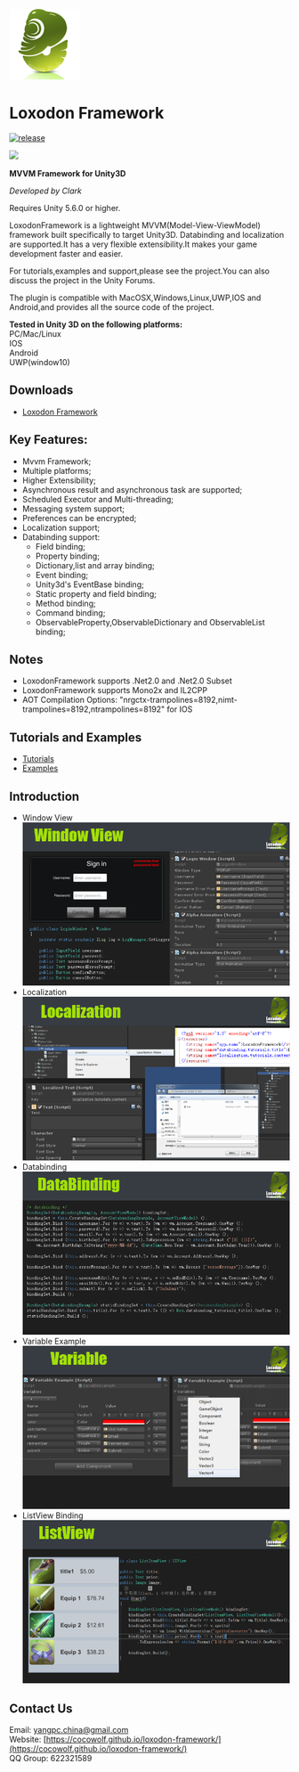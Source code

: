 ![](docs/images/icon.png)

# Loxodon Framework

[![release](https://img.shields.io/badge/release-v1.7.0-blue.svg)](https://www.assetstore.unity3d.com/#!/content/77446)

[![](https://pub.idqqimg.com/wpa/images/group.png)](https:////shang.qq.com/wpa/qunwpa?idkey=71c1e43c24900ee84aeffc76fb67c0bacddc3f62a516fe80eae6b9521f872c59)

**MVVM Framework for Unity3D**

*Developed by Clark*

Requires Unity 5.6.0 or higher.

LoxodonFramework is a lightweight MVVM(Model-View-ViewModel) framework built specifically to target Unity3D.
Databinding and localization are supported.It has a very flexible extensibility.It makes your game development faster and easier.

For tutorials,examples and support,please see the project.You can also discuss the project in the Unity Forums.

The plugin is compatible with MacOSX,Windows,Linux,UWP,IOS and Android,and provides all the source code of the project.

**Tested in Unity 3D on the following platforms:**  
PC/Mac/Linux  
IOS  
Android  
UWP(window10)

## Downloads  
- [Loxodon Framework](https://www.assetstore.unity3d.com/#!/content/77446)

## Key Features:
- Mvvm Framework;
- Multiple platforms;
- Higher Extensibility;
- Asynchronous result and asynchronous task are supported;
- Scheduled Executor and Multi-threading;<br>
- Messaging system support;
- Preferences can be encrypted;
- Localization support;
- Databinding support:
    - Field binding;
    - Property binding;
    - Dictionary,list and array binding;
    - Event binding;
    - Unity3d's EventBase binding;
    - Static property and field binding;
    - Method binding;
    - Command binding;
    - ObservableProperty,ObservableDictionary and ObservableList binding;
    
## Notes  
- LoxodonFramework supports .Net2.0 and .Net2.0 Subset  
- LoxodonFramework supports Mono2x and IL2CPP  
- AOT Compilation Options: "nrgctx-trampolines=8192,nimt-trampolines=8192,ntrampolines=8192" for IOS  

## Tutorials and Examples

- [Tutorials](https://github.com/cocowolf/loxodon-framework/tree/master/Assets/LoxodonFramework/Tutorials)
- [Examples](https://github.com/cocowolf/loxodon-framework/tree/master/Assets/LoxodonFramework/Examples)

## Introduction
- Window View 
  ![](docs/images/Window.png) 
- Localization 
  ![](docs/images/Localization.png) 
- Databinding 
  ![](docs/images/Databinding.png) 
- Variable Example 
  ![](docs/images/Variable.png) 
- ListView Binding 
  ![](docs/images/ListView.png) 

## Contact Us
Email: [yangpc.china@gmail.com](mailto:yangpc.china@gmail.com)   
Website: [https://cocowolf.github.io/loxodon-framework/](https://cocowolf.github.io/loxodon-framework/)  
QQ Group: 622321589  


